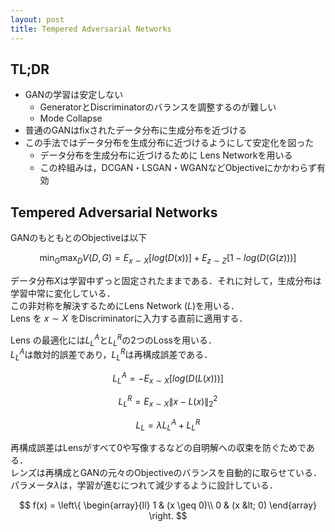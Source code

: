 ```yaml
---
layout: post
title: Tempered Adversarial Networks
---
```


## TL;DR
* GANの学習は安定しない
  * GeneratorとDiscriminatorのバランスを調整するのが難しい
  * Mode Collapse
* 普通のGANはfixされたデータ分布に生成分布を近づける
* この手法ではデータ分布を生成分布に近づけるようにして安定化を図った
  * データ分布を生成分布に近づけるために Lens Networkを用いる
  * この枠組みは，DCGAN・LSGAN・WGANなどObjectiveにかかわらず有効

## Tempered Adversarial Networks
GANのもともとのObjectiveは以下

$$ \min_G\max_DV(D,G)=E_{x\sim{X}}[log(D(x))]+E_{z\sim{Z}}[1-log(D(G(z)))]  $$  


データ分布$X$は学習中ずっと固定されたままである．それに対して，生成分布は学習中常に変化している．  
この非対称を解決するためにLens Network ($L$)を用いる．  
Lens を $x\sim{X}$ をDiscriminatorに入力する直前に適用する．
<img src>

Lens の最適化には$L^A_L$と$L^R_L$の2つのLossを用いる．  
$L^A_L$は敵対的誤差であり，$L^R_L$は再構成誤差である．  

$$ L^A_L=-E_{x\sim{X}}[log(D(L(x)))] $$  

$$ L^R_L=E_{x\sim{X}}\|x-L(x)\|^2_2 $$  

$$ L_L=\lambda L^A_L+L^R_L $$  

再構成誤差はLensがすべて0や写像するなどの自明解への収束を防ぐためである．  
レンズは再構成とGANの元々のObjectiveのバランスを自動的に取らせている．  
パラメータ$\lambda$は，学習が進むにつれて減少するように設計している．  

$$ f(x) = \left\{
\begin{array}{ll}
1 & (x \geq 0)\\
0 & (x &lt; 0)
\end{array}
\right. $$
